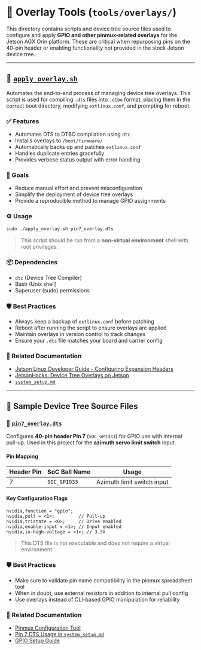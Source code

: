# 🧩 Overlay Tools (`tools/overlays/`)

This directory contains scripts and device tree source files used to configure and apply **GPIO and other pinmux-related overlays** for the Jetson AGX Orin platform. These are critical when repurposing pins on the 40-pin header or enabling functionality not provided in the stock Jetson device tree.

---

## 📄 [`apply_overlay.sh`](./apply_overlay.sh)

Automates the end-to-end process of managing device tree overlays. This script is used for compiling `.dts` files into `.dtbo` format, placing them in the correct boot directory, modifying `extlinux.conf`, and prompting for reboot.

### ✅ Features

* Automates DTS to DTBO compilation using `dtc`
* Installs overlays to `/boot/firmware/`
* Automatically backs up and patches `extlinux.conf`
* Handles duplicate entries gracefully
* Provides verbose status output with error handling

### 🎯 Goals

* Reduce manual effort and prevent misconfiguration
* Simplify the deployment of device tree overlays
* Provide a reproducible method to manage GPIO assignments

### ⚙️ Usage

```bash
sudo ./apply_overlay.sh pin7_overlay.dts
```

> This script should be run from a **non-virtual environment** shell with root privileges.

### 📦 Dependencies

* `dtc` (Device Tree Compiler)
* Bash (Unix shell)
* Superuser (sudo) permissions

### 🛡️ Best Practices

* Always keep a backup of `extlinux.conf` before patching
* Reboot after running the script to ensure overlays are applied
* Maintain overlays in version control to track changes
* Ensure your `.dts` file matches your board and carrier config

### 🔗 Related Documentation

* [Jetson Linux Developer Guide - Configuring Expansion Headers](https://docs.nvidia.com/jetson/archives/r36.4.4/DeveloperGuide/HR/ConfiguringTheJetsonExpansionHeaders.html)
* [JetsonHacks: Device Tree Overlays on Jetson](https://jetsonhacks.com/2025/04/07/device-tree-overlays-on-jetson-scary-but-fun/)
* [`system_setup.md`](../../system_setup.md)

---

## 📂 Sample Device Tree Source Files

### 📄 [`pin7_overlay.dts`](./pin7_overlay.dts)

Configures **40-pin header Pin 7** (`SOC_GPIO33`) for GPIO use with internal pull-up. Used in this project for the **azimuth servo limit switch** input.

#### Pin Mapping

| Header Pin | SoC Ball Name | Usage                      |
| ---------- | ------------- | -------------------------- |
| 7          | `SOC_GPIO33`  | Azimuth limit switch input |

#### Key Configuration Flags

```dts
nvidia,function = "gpio";
nvidia,pull = <1>;         // Pull-up
nvidia,tristate = <0>;     // Drive enabled
nvidia,enable-input = <1>; // Input enabled
nvidia,io-high-voltage = <1>; // 3.3V
```

> This DTS file is not executable and does not require a virtual environment.

### 🛡️ Best Practices

* Make sure to validate pin name compatibility in the pinmux spreadsheet tool
* When in doubt, use external resistors in addition to internal pull config
* Use overlays instead of CLI-based GPIO manipulation for reliability

### 🔗 Related Documentation

* [Pinmux Configuration Tool](https://developer.nvidia.com/embedded/downloads#?search=pinmux)
* [Pin 7 DTS Usage in `system_setup.md`](../../system_setup.md)
* [GPIO Setup Guide](../../hardware/docs/Jetson/gpio_setup.md)
